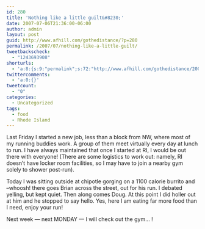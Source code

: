 ```yaml
---
id: 280
title: 'Nothing like a little guilt&#8230;'
date: 2007-07-06T21:36:00-06:00
author: admin
layout: post
guid: http://www.afhill.com/gothedistance/?p=280
permalink: /2007/07/nothing-like-a-little-guilt/
tweetbackscheck:
  - "1243693908"
shorturls:
  - 'a:8:{s:9:"permalink";s:72:"http://www.afhill.com/gothedistance/2007/07/nothing-like-a-little-guilt/";s:7:"tinyurl";s:25:"http://tinyurl.com/dh8aw8";s:4:"isgd";s:17:"http://is.gd/hfC7";s:5:"bitly";s:18:"http://bit.ly/57GB";s:5:"snipr";s:22:"http://snipr.com/aqvj7";s:5:"snurl";s:22:"http://snurl.com/aqvj7";s:7:"snipurl";s:24:"http://snipurl.com/aqvj7";s:4:"trim";s:17:"http://tr.im/crb4";}'
twittercomments:
  - 'a:0:{}'
tweetcount:
  - "0"
categories:
  - Uncategorized
tags:
  - food
  - Rhode Island
---
```

Last Friday I started a new job, less than a block from NW, where most of my running buddies work. A group of them meet virtually every day at lunch to run. I have always maintained that once I started at RI, I would be out there with everyone! (There are some logistics to work out: namely, RI doesn&#8217;t have locker room facilities, so I may have to join a nearby gym solely to shower post-run). 

Today I was sitting outside at chipotle gorging on a 1100 calorie burrito and &#8211;whoosh! there goes Brian across the street, out for his run. I debated yelling, but kept quiet. Then along comes Doug. At this point I did holler out at him and he stopped to say hello. Yes, here I am eating far more food than I need, enjoy your run!

Next week &#8212; next MONDAY &#8212; I will check out the gym&#8230; !